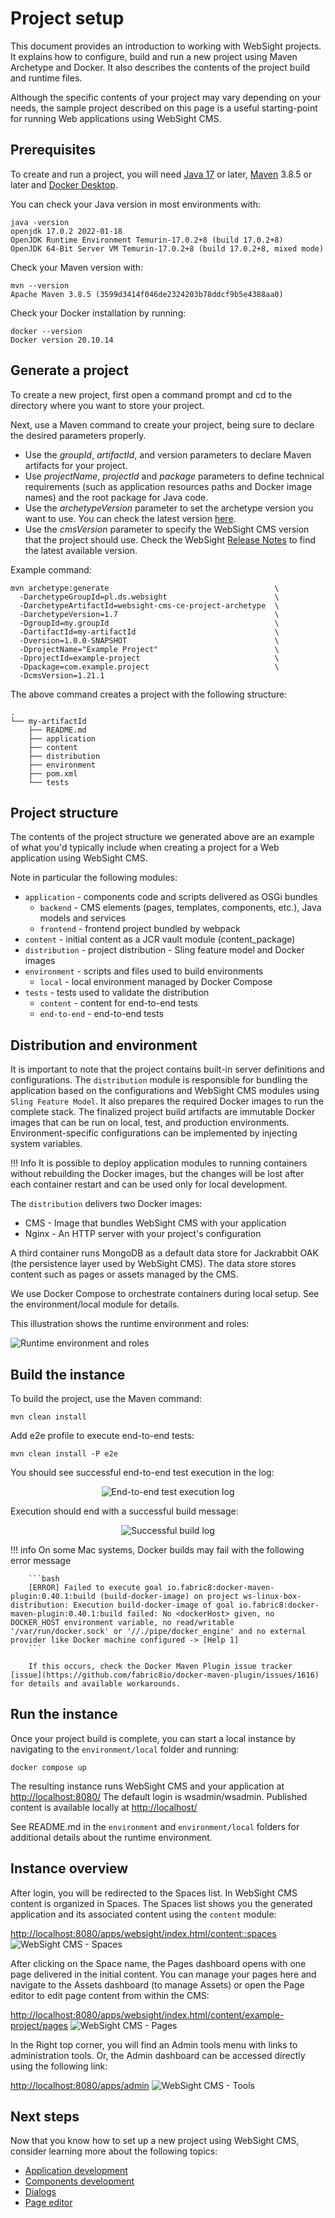 # Project setup

This document provides an introduction to working with WebSight projects. It explains how to configure, build and run a new project using Maven Archetype and Docker. It also describes the contents of the project build and runtime files.

Although the specific contents of your project may vary depending on your needs, the sample project described on this page is a useful starting-point for running Web applications using WebSight CMS.


## Prerequisites
To create and run a project, you will need [Java 17](https://adoptium.net/) or later, [Maven](https://maven.apache.org/) 3.8.5 or later and [Docker Desktop](https://www.docker.com/products/docker-desktop/).

You can check your Java version in most environments with:

```
java -version
openjdk 17.0.2 2022-01-18
OpenJDK Runtime Environment Temurin-17.0.2+8 (build 17.0.2+8)
OpenJDK 64-Bit Server VM Temurin-17.0.2+8 (build 17.0.2+8, mixed mode)
```

Check your Maven version with:

```
mvn --version
Apache Maven 3.8.5 (3599d3414f046de2324203b78ddcf9b5e4388aa0)
```

Check your Docker installation by running:

```
docker --version
Docker version 20.10.14
```

## Generate a project
To create a new project, first open a command prompt and cd to the directory where you want to store your project.

Next, use a Maven command to create your project, being sure to declare the desired parameters properly.

- Use the _groupId_, _artifactId_, and version parameters to declare Maven artifacts for your project. 
- Use _projectName_, _projectId_ and _package_ parameters to define technical requirements (such as application resources paths and Docker image names) and the root package for Java code.
- Use the _archetypeVersion_ parameter to set the archetype version you want to use. You can check the latest version [here](https://search.maven.org/search?q=g:pl.ds.websight%20a:websight-cms-ce-project-archetype).
- Use the _cmsVersion_ parameter to specify the WebSight CMS version that the project should use. Check the WebSight [Release Notes](/cms/release-notes/websight-cms/) to find the latest available version.

Example command:

```
mvn archetype:generate                                     \
  -DarchetypeGroupId=pl.ds.websight                        \
  -DarchetypeArtifactId=websight-cms-ce-project-archetype  \
  -DarchetypeVersion=1.7                                   \
  -DgroupId=my.groupId                                     \
  -DartifactId=my-artifactId                               \
  -Dversion=1.0.0-SNAPSHOT                                 \
  -DprojectName="Example Project"                          \
  -DprojectId=example-project                              \
  -Dpackage=com.example.project                            \
  -DcmsVersion=1.21.1
```

The above command creates a project with the following structure:

```
.
└── my-artifactId
    ├── README.md
    ├── application
    ├── content
    ├── distribution
    ├── environment
    ├── pom.xml
    └── tests

```

## Project structure
The contents of the project structure we generated above are an example of what you'd typically include when creating a project for a Web application using WebSight CMS.

Note in particular the following modules:

* `application` - components code and scripts delivered as OSGi bundles
    * `backend` - CMS elements (pages, templates, components, etc.), Java models and services
    * `frontend` - frontend project bundled by webpack
* `content` - initial content as a JCR vault module (content_package)
* `distribution` - project distribution - Sling feature model and Docker images
* `environment` - scripts and files used to build environments
    * `local` - local environment managed by Docker Compose
* `tests` - tests used to validate the distribution
    * `content` - content for end-to-end tests
    * `end-to-end` - end-to-end tests




## Distribution and environment
It is important to note that the project contains built-in server definitions and configurations. The `distribution` module is responsible for bundling the application based on the configurations and WebSight CMS modules using `Sling Feature Model`. It also prepares the required Docker images to run the complete stack. The finalized project build artifacts are immutable Docker images that can be run on local, test, and production environments. Environment-specific configurations can be implemented by injecting system variables.

!!! Info
     It is possible to deploy application modules to running containers without rebuilding the Docker images, but the changes will be lost after each container restart and can be used only for local development.

The `distribution` delivers two Docker images:



* CMS - Image that bundles WebSight CMS with your application
* Nginx - An HTTP server with your project's configuration

A third container runs MongoDB as a default data store for Jackrabbit OAK (the persistence layer used by WebSight CMS). The data store stores content such as pages or assets managed by the CMS.

We use Docker Compose to orchestrate containers during local setup. See the environment/local module for details.

This illustration shows the runtime environment and roles:

![Runtime environment and roles](diagrams/generated/runtime-docker-compose.png)
 
## Build the instance
To build the project, use the Maven command:


```
mvn clean install
```


Add e2e profile to execute end-to-end tests:


```
mvn clean install -P e2e
```


You should see successful end-to-end test execution in the log:

<p align="center" width="100%">
    <img class="image--with-border" src="./img02.png" alt="End-to-end test execution log">
</p>


Execution should end with a successful build message:

<p align="center" width="100%">
    <img class="image--with-border" src="./img03.png" alt="Successful build log">
</p>

!!! info 
        On some Mac systems, Docker builds may fail with the following error message

        ```bash
        [ERROR] Failed to execute goal io.fabric8:docker-maven-plugin:0.40.1:build (build-docker-image) on project ws-linux-box-distribution: Execution build-docker-image of goal io.fabric8:docker-maven-plugin:0.40.1:build failed: No <dockerHost> given, no DOCKER_HOST environment variable, no read/writable '/var/run/docker.sock' or '//./pipe/docker_engine' and no external provider like Docker machine configured -> [Help 1]
        ```

        If this occurs, check the Docker Maven Plugin issue tracker [issue](https://github.com/fabric8io/docker-maven-plugin/issues/1616) for details and available workarounds.

## Run the instance
Once your project build is complete, you can start a local instance by navigating to the `environment/local` folder and running:


```
docker compose up
```


The resulting instance runs WebSight CMS and your application at [http://localhost:8080/](http://localhost:8080/) The default login is wsadmin/wsadmin. Published content is available locally at [http://localhost/](http://localhost/)

See README.md in the `environment` and `environment/local` folders for additional details about the runtime environment.
 
## Instance overview
After login, you will be redirected to the Spaces list. In WebSight CMS content is organized in Spaces. The Spaces list shows you the generated application and its associated content using the `content` module:

[http://localhost:8080/apps/websight/index.html/content::spaces](http://localhost:8080/apps/websight/index.html/content::spaces )
![WebSight CMS - Spaces](img04.png)

After clicking on the Space name, the Pages dashboard opens with one page delivered in the initial content. You can manage your pages here and navigate to the Assets dashboard (to manage Assets) or open the Page editor to edit page content from within the CMS:

[http://localhost:8080/apps/websight/index.html/content/example-project/pages](http://localhost:8080/apps/websight/index.html/content/example-project/pages)
![WebSight CMS - Pages](img05.png)

In the Right top corner, you will find an Admin tools menu with links to administration tools. Or, the Admin dashboard can be accessed directly using the following link:

[http://localhost:8080/apps/admin](http://localhost:8080/apps/admin)
![WebSight CMS - Tools](img06.png)
 
## Next steps
Now that you know how to set up a new project using WebSight CMS, consider learning more about the following topics:

- [Application development](../app-development/)
- [Components development](../components/)
- [Dialogs](../dialogs/)
- [Page editor](../page-editor/)

